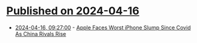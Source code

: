 # [Published on 2024-04-16](index.md)

* [2024-04-16, 09:27:00](https://soylentnews.org/article.pl?sid=24/04/15/1445240&from=rss) - [Apple Faces Worst iPhone Slump Since Covid As China Rivals Rise](https://soylentnews.org/article.pl?sid=24/04/15/1445240&from=rss)
